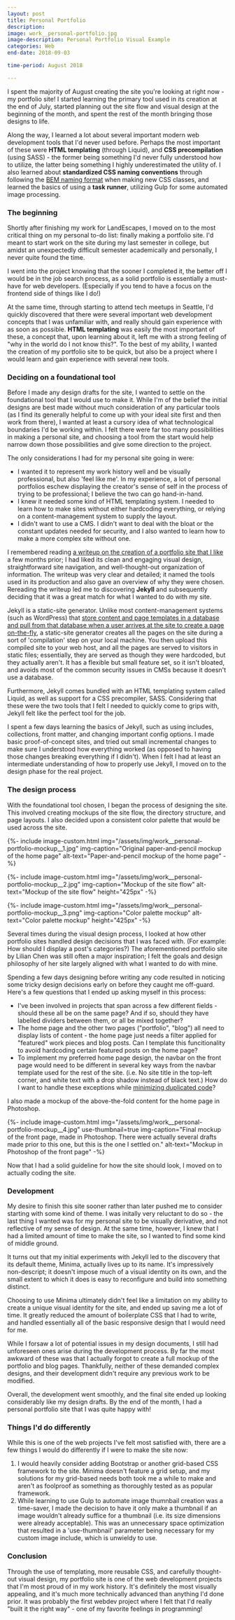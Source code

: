 ```yaml
---
layout: post
title: Personal Portfolio
description: 
image: work__personal-portfolio.jpg
image-description: Personal Portfolio Visual Example
categories: Web
end-date: 2018-09-03

time-period: August 2018

---
```


I spent the majority of August creating the site you're looking at right now - my portfolio site! I started learning the primary tool used in its creation at the end of July, started planning out the site flow and visual design at the beginning of the month, and spent the rest of the month bringing those designs to life.

Along the way, I learned a lot about several important modern web development tools that I'd never used before. Perhaps the most important of these were **HTML templating** (through Liquid), and **CSS precompilation** (using SASS) - the former being something I'd never fully understood how to utilize, the latter being something I highly underestimated the utility of. I also learned about **standardized CSS naming conventions** through following the [BEM naming format](https://csswizardry.com/2013/01/mindbemding-getting-your-head-round-bem-syntax/) when making new CSS classes, and learned the basics of using a **task runner**, utilizing Gulp for some automated image processing.

### The beginning
Shortly after finishing my work for LandEscapes, I moved on to the most critical thing on my personal to-do list: finally making a portfolio site. I'd meant to start work on the site during my last semester in college, but amidst an unexpectedly difficult semester academically and personally, I never quite found the time. 

I went into the project knowing that the sooner I completed it, the better off I would be in the job search process, as a solid portfolio is essentially a must-have for web developers. (Especially if you tend to have a focus on the frontend side of things like I do!) 

At the same time, through starting to attend tech meetups in Seattle, I'd quickly discovered that there were several important web development concepts that I was unfamiliar with, and really should gain experience with as soon as possible. **HTML templating** was easily the most important of these, a concept that, upon learning about it, left me with a strong feeling of "why in the world do I not know this?". To the best of my ability, I wanted the creation of my portfolio site to be quick, but also be a project where I would learn and gain experience with several new tools.

### Deciding on a foundational tool
Before I made any design drafts for the site, I wanted to settle on the foundational tool that I would use to make it. While I'm of the belief the initial designs are best made without much consideration of any particular tools (as I find its generally helpful to come up with your ideal site first and then work from there), I wanted at least a cursory idea of what technological boundaries I'd be working within. I felt there were far too many possibilities in making a personal site, and choosing a tool from the start would help narrow down those possibilities and give some direction to the project.

The only considerations I had for my personal site going in were:
- I wanted it to represent my work history well and be visually professional, but also 'feel like me'. In my experience, a lot of personal portfolios eschew displaying the creator's sense of self in the process of trying to be professional; I believe the two can go hand-in-hand.
- I knew it needed some kind of HTML templating system. I needed to learn how to make sites without either hardcoding everything, or relying on a content-management system to supply the layout.
- I didn't want to use a CMS. I didn't want to deal with the bloat or the constant updates needed for security, and I also wanted to learn how to make a more complex site without one.

I remembered reading [a writeup on the creation of a portfolio site that I like](http://www.lilchen.com/blog/site-redesign-process/) a few months prior; I had liked its clean and engaging visual design, straightforward site navigation, and well-thought-out organization of information. The writeup was very clear and detailed; it named the tools used in its production and also gave an overview of why they were chosen. Rereading the writeup led me to discovering **Jekyll** and subsequently deciding that it was a great match for what I wanted to do with my site.

Jekyll is a static-site generator. Unlike most content-management systems (such as WordPress) that [store content and page templates in a database and pull from that database when a user arrives at the site to create a page on-the-fly](https://en.wikipedia.org/wiki/Dynamic_web_page), a static-site generator creates all the pages on the site during a sort of 'compilation' step on your local machine. You then upload this compiled site to your web host, and all the pages are served to visitors in static files; essentially, they are served as though they were hardcoded, but they actually aren't. It has a flexible but small feature set, so it isn't bloated, and avoids most of the common security issues in CMSs because it doesn't use a database.

Furthermore, Jekyll comes bundled with an HTML templating system called Liquid, as well as support for a CSS precompiler, SASS. Considering that these were the two tools that I felt I needed to quickly come to grips with, Jekyll felt like the perfect tool for the job.

I spent a few days learning the basics of Jekyll, such as using includes, collections, front matter, and changing important config options. I made basic proof-of-concept sites, and tried out small incremental changes to make sure I understood how everything worked (as opposed to having those changes breaking everything if I didn't). When I felt I had at least an intermediate understanding of how to properly use Jekyll, I moved on to the design phase for the real project.

### The design process
With the foundational tool chosen, I began the process of designing the site. This involved creating mockups of the site flow, the directory structure, and page layouts. I also decided upon a consistent color palette that would be used across the site.

<figcaption></figcaption>
{%- include image-custom.html img="/assets/img/work__personal-portfolio-mockup__1.jpg" img-caption="Original paper-and-pencil mockup of the home page" alt-text="Paper-and-pencil mockup of the home page" -%}

{%- include image-custom.html img="/assets/img/work__personal-portfolio-mockup__2.jpg" img-caption="Mockup of the site flow" alt-text="Mockup of the site flow" height="425px" -%}

{%- include image-custom.html img="/assets/img/work__personal-portfolio-mockup__3.png" img-caption="Color palette mockup" alt-text="Color palette mockup" height="425px" -%}

Several times during the visual design process, I looked at how other portfolio sites handled design decisions that I was faced with. (For example: How should I display a post's categories?) The aforementioned portfolio site by Lilian Chen was still often a major inspiration; I felt the goals and design philosophy of her site largely aligned with what I wanted to do with mine.

Spending a few days designing before writing any code resulted in noticing some tricky design decisions early on before they caught me off-guard. Here's a few questions that I ended up asking myself in this process:
- I've been involved in projects that span across a few different fields - should these all be on the same page? And if so, should they have labelled dividers between them, or all be mixed together?
- The home page and the other two pages ("portfolio", "blog") all need to display lists of content - the home page just needs a filter applied for "featured" work pieces and blog posts. Can I template this funcitionality to avoid hardcoding certain featured posts on the home page?
- To implement my preferred home page design, the navbar on the front page would need to be different in several key ways from the navbar template used for the rest of the site. (i.e. No site title in the top-left corner, and white text with a drop shadow instead of black text.) How do I want to handle these exceptions while [minimizing duplicated code](https://en.wikipedia.org/wiki/Don%27t_repeat_yourself)?

I also made a mockup of the above-the-fold content for the home page in Photoshop.

<figcaption></figcaption>
{%- include image-custom.html img="/assets/img/work__personal-portfolio-mockup__4.jpg" use-thumbnail=true img-caption="Final mockup of the front page, made in Photoshop. There were actually several drafts made prior to this one, but this is the one I settled on." alt-text="Mockup in Photoshop of the front page" -%}

Now that I had a solid guideline for how the site should look, I moved on to actually coding the site.

### Development
My desire to finish this site sooner rather than later pushed me to consider starting with some kind of theme. I was initally very reluctant to do so - the last thing I wanted was for my personal site to be visually derivative, and not reflective of my sense of design. At the same time, however, I knew that I had a limited amount of time to make the site, so I wanted to find some kind of middle ground.

It turns out that my initial experiments with Jekyll led to the discovery that its default theme, Minima, actually lives up to its name. It's impressively non-descript; it doesn't impose much of a visual identity on its own, and the small extent to which it does is easy to reconfigure and build into something distinct. 

Choosing to use Minima ultimately didn't feel like a limitation on my ability to create a unique visual identity for the site, and ended up saving me a lot of time. It greatly reduced the amount of boilerplate CSS that I had to write, and handled essentially all of the basic responsive design that I would need for me.

While I forsaw a lot of potential issues in my design documents, I still had unforeseen ones arise during the development process. By far the most awkward of these was that I actually forgot to create a full mockup of the portfolio and blog pages. Thankfully, neither of these demanded complex designs, and their development didn't require any previous work to be modified.

Overall, the development went smoothly, and the final site ended up looking considerably like my design drafts. By the end of the month, I had a personal portfolio site that I was quite happy with!

### Things I'd do differently
While this is one of the web projects I've felt most satisfied with, there are a few things I would do differently if I were to make the site now:
1. I would heavily consider adding Bootstrap or another grid-based CSS framework to the site. Minima doesn't feature a grid setup, and my solutions for my grid-based needs both took me a while to make and aren't as foolproof as something as thoroughly tested as as popular framework.
2. While learning to use Gulp to automate image thumnbail creation was a time-saver, I made the decision to have it only make a thumbnail if an image wouldn't already suffice for a thumbnail (i.e. its size dimensions were already acceptable). This was an unnecessary space optimization that resulted in a 'use-thumbnail' parameter being necessary for my custom image include, which is unwieldy to use.

### Conclusion
Through the use of templating, more reusable CSS, and carefully thought-out visual design, my portfolio site is one of the web development projects that I'm most proud of in my work history. It's definitely the most visually appealing, and it's much more technically advanced than anything I'd done prior. It was probably the first webdev project where I felt that I'd really "built it the right way" - one of my favorite feelings in programming!
